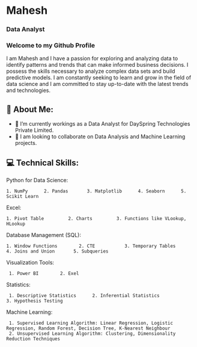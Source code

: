 # Mahesh
### Data Analyst


### Welcome to my Github Profile

I am Mahesh and I have a passion for exploring and analyzing data to identify patterns and trends that can make informed business decisions. I possess the skills necessary to analyze complex data sets and build predictive models. I am constantly seeking to learn and grow in the field of data science and I am committed to stay up-to-date with the latest trends and technologies.

## 🔗 About Me:

- 🌱 I’m currently workings as a Data Analyst for DaySpring Technologies Private Limited.
- 🌱 I am looking to collaborate on Data Analysis and Machine Learning projects.


## 💻 Technical Skills: 

Python for Data Science: 

    1. NumPy      2. Pandas       3. Matplotlib      4. Seaborn      5. Scikit Learn         
     
Excel: 

    1. Pivot Table         2. Charts         3. Functions like VLookup, HLookup
                
Database Management (SQL):

    1. Window Functions        2. CTE           3. Temporary Tables      4. Joins and Union       5. Subqueries
     
Visualization Tools:

     1. Power BI        2. Exel         
      
Statistics:

     1. Descriptive Statistics      2. Inferential Statistics            3. Hypothesis Testing
      
Machine Learning:

     1. Supervised Learning Algorithm: Linear Regression, Logistic Regression, Random Forest, Decision Tree, K-Nearest Neighbour
     2. Unsupervised Learning Algorithm: Clustering, Dimensionality Reduction Techniques

